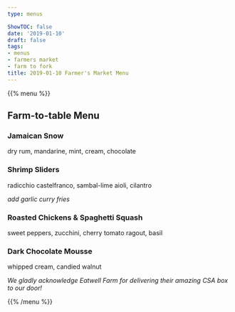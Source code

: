 ```yaml
---
type: menus

ShowTOC: false
date: '2019-01-10'
draft: false
tags:
- menus
- farmers market
- farm to fork
title: 2019-01-10 Farmer's Market Menu
---
```


{{% menu %}}

## Farm\-to\-table Menu

### Jamaican Snow

dry rum, mandarine, mint, cream, chocolate

### Shrimp Sliders

radicchio castelfranco, sambal\-lime aioli, cilantro

*add garlic curry fries*

### Roasted Chickens & Spaghetti Squash

sweet peppers, zucchini, cherry tomato ragout, basil

### Dark Chocolate Mousse

whipped cream, candied walnut


*We gladly acknowledge  Eatwell Farm for*
*delivering their amazing CSA box to our door\!*

{{% /menu %}}
